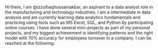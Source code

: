 Hi there, I am @izzulhaqhussainakbar, an aspirant to a data analyst role in the manufacturing and technology industries.
I am a intermediate in data analysis and am currently learning data analytics fundamentals and practicing using tools such as MS Excel, SQL, and Python by participating online courses.
I have done several mini-projects as part of my personal projects, and my biggest achievement is identifying patterns and the right model with 70% accuracy for employees turnover in a company.
I can be reached at the following:

<!---
izzulhaqhussainakbar/izzulhaqhussainakbar is a ✨ special ✨ repository because its `README.md` (this file) appears on your GitHub profile.
You can click the Preview link to take a look at your changes.
--->
